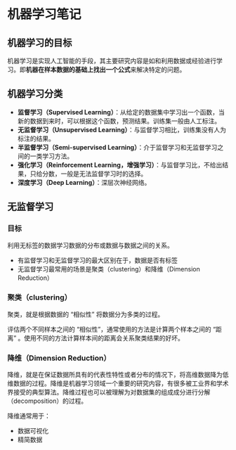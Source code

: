 # 机器学习笔记

## 机器学习的目标

机器学习是实现人工智能的手段，其主要研究内容是如和利用数据或经验进行学习。即**机器在样本数据的基础上找出一个公式**来解决特定的问题。

## 机器学习分类

- **监督学习（Supervised Learning）**：从给定的数据集中学习出一个函数，当新的数据到来时，可以根据这个函数，预测结果。训练集一般由人工标注。
- **无监督学习（Unsupervised Learning）**：与监督学习相比，训练集没有人为标注的结果。
- **半监督学习（Semi-supervised Learning）**：介于监督学习和无监督学习之间的一类学习方法。
- **强化学习（Reinforcement Learning，增强学习）**：与监督学习比，不给出结果，只给分数，一般是无法监督学习时的选择。
- **深度学习（Deep Learning）**：深层次神经网络。

## 无监督学习

### 目标

利用无标签的数据学习数据的分布或数据与数据之间的关系。

- 有监督学习和无监督学习的最大区别在于，数据是否有标签
- 无监督学习最常用的场景是聚类（clustering）和降维（Dimension Reduction）

### 聚类（clustering）

聚类，就是根据数据的 “相似性” 将数据分为多类的过程。

评估两个不同样本之间的 “相似性”，通常使用的方法是计算两个样本之间的 “距离” 。使用不同的方法计算样本间的距离会关系聚类结果的好坏。

### 降维（Dimension Reduction）

降维，就是在保证数据所具有的代表性特性或者分布的情况下，将高维数据降为低维数据的过程。降维是机器学习领域一个重要的研究内容，有很多被工业界和学术界接受的典型算法。降维过程也可以被理解为对数据集的组成成分进行分解（decomposition）的过程。

降维通常用于：

- 数据可视化
- 精简数据